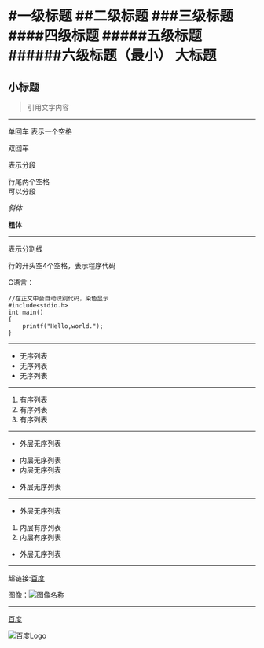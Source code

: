 #一级标题
##二级标题
###三级标题
####四级标题
#####五级标题
######六级标题（最小）
大标题
=

小标题
-

>引用文字内容



---
单回车
表示一个空格

双回车

表示分段

行尾两个空格  
可以分段

*斜体*

**粗体**

---
表示分割线


行的开头空4个空格，表示程序代码

C语言：

	//在正文中会自动识别代码，染色显示
	#include<stdio.h>
	int main()
	{
		printf("Hello,world.");
	}

---

- 无序列表
- 无序列表
- 无序列表

---
1. 有序列表
2. 有序列表
3. 有序列表

---
+ 外层无序列表
 - 内层无序列表
 - 内层无序列表
+ 外层无序列表

---
+ 外层无序列表
 1. 内层有序列表
 2. 内层有序列表
+ 外层无序列表

---
超链接:[百度](http://www.baidu.com)

图像：![图像名称](https://ss0.bdstatic.com/5aV1bjqh_Q23odCf/static/superman/img/logo/logo_white_fe6da1ec.png)

---
[百度][1]

![百度Logo][2]


[1]:http://www.baidu,com
[2]:https://ss0.bdstatic.com/5aV1bjqh_Q23odCf/static/superman/img/logo/logo_white_fe6da1ec.png